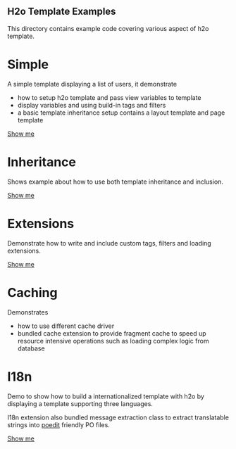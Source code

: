 H2o Template Examples
----------------------
This directory contains example code covering various aspect of h2o template.

Simple
=====================
A simple template displaying a list of users, it demonstrate 

- how to setup h2o template and pass view variables to template
- display variables and using build-in tags and filters
- a basic template inheritance setup contains a layout template and page template

[Show me](simple/)

Inheritance
=====================
Shows example about how to use both template inheritance and inclusion.

[Show me](inheritance/)



Extensions
=====================
Demonstrate how to write and include custom tags, filters and loading extensions.

[Show me](extensions/)


Caching
=====================
Demonstrates

- how to use different cache driver
- bundled cache extension to provide fragment cache to speed up resource intensive operations
  such as loading complex logic from database

I18n
=====================
Demo to show how to build a internationalized template with h2o by displaying a template 
supporting three languages.

I18n extension also bundled message extraction class to extract translatable strings into
[poedit](http://google.com/search?q=poedit) friendly PO files.

[Show me](i18n/)